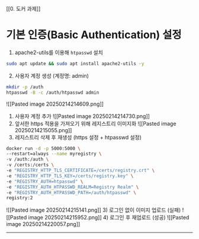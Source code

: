 [[0. 도커 과제]]
# 기본 인증(Basic Authentication) 설정

1) apache2-utils를 이용해 `htpasswd` 설치
```bash
sudo apt update && sudo apt install apache2-utils -y
```
2) 사용자 계정 생성 (계정명: admin)
```bash
mkdir -p /auth
htpasswd -B -c /auth/htpasswd admin
```

![[Pasted image 20250214214609.png]]
1) 사용자 계정 추가
![[Pasted image 20250214214730.png]]
2) 앞서한 https 적용을 가져오기 위해 레지스트리 이미지화
![[Pasted image 20250214215055.png]]
1) 레지스트리 삭제 후 재생성 (https 설정 + htpasswd 설정)
```bash
docker run -d -p 5000:5000 \
--restart=always --name myregistry \
-v /auth:/auth \
-v /certs:/certs \
-e "REGISTRY_HTTP_TLS_CERTIFICATE=/certs/registry.crt" \
-e "REGISTRY_HTTP_TLS_KEY=/certs/registry.key" \
-e "REGISTRY_AUTH=htpasswd" \
-e "REGISTRY_AUTH_HTPASSWD_REALM=Registry Realm" \
-e "REGISTRY_AUTH_HTPASSWD_PATH=/auth/htpasswd" \
registry:2
```
![[Pasted image 20250214215141.png]]
3) 로그인 없이 이미지 업로드 (실패)
![[Pasted image 20250214215952.png]]
4) 로그인 후 재업로드 (성공)
![[Pasted image 20250214220057.png]]
****
